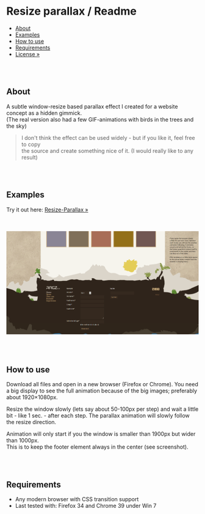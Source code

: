 # Resize parallax / Readme
- [About](#about)
- [Examples](#examples)
- [How to use](#how-to-use)
- [Requirements](#requirements)
- [License »](/LICENSE.md)


<br><br>
## About
A subtle window-resize based parallax effect I created for a website concept as a hidden gimmick. <br>
(The real version also had a few GIF-animations with birds in the trees and the sky)

> I don't think the effect can be used widely - but if you like it, feel free to copy <br>
  the source and create something nice of it. (I would really like to any result)


<br><br>
## Examples
Try it out here: [Resize-Parallax »](http://christianoellers.github.io/Resize-Parallax/)

<br><br>
![Screenshot](/Screenshots/Website-Demo.png)


<br><br>
## How to use
Download all files and open in a new browser (Firefox or Chrome).
You need a big display to see the full animation because of the big images; preferably about 1920×1080px.

Resize the window slowly (lets say about 50-100px per step) and wait a little bit - like 1 sec. - after each step.
The parallax animation will slowly follow the resize direction.

Animation will only start if you the window is smaller than 1900px but wider than 1000px. <br>
This is to keep the footer element always in the center (see screenshot).


<br><br>
## Requirements
- Any modern browser with CSS transition support
- Last tested with: Firefox 34 and Chrome 39 under Win 7

